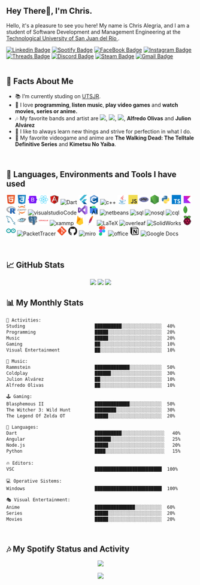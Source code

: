 <!-- Title And Intro Section -->
<h2>Hey There👋, I'm Chris.</h2>

Hello, it's a pleasure to see you here! My name is Chris Alegria, and I am a student of Software Development and Management Engineering at the [Technological University of San Juan del Río
](https://utsjr.edu.mx/).


<!-- Social Media Section -->
[![Linkedin Badge](https://img.shields.io/badge/-@ChrisAlegria-4E69C8?style=flat-square&logo=Linkedin&logoColor=white&link=https://www.linkedin.com/in/christianalegriaruiz/)](https://www.linkedin.com/in/christianalegriaruiz/)
[![Spotify Badge](https://img.shields.io/badge/-@☢XGamer484-309529?style=flat-square&logo=spotify&logoColor=white&link=https://open.spotify.com/user/21fdae4lll3yaxymukcfossty?si=3f5ea53b25504a81)](https://open.spotify.com/user/21fdae4lll3yaxymukcfossty?si=3f5ea53b25504a81)
[![FaceBook Badge](https://img.shields.io/badge/-@ChrisAlegria-0A78B4?style=flat-square&logo=facebook&logoColor=white&link=https://www.facebook.com/ChrisAlegriaRuiz/)](https://www.facebook.com/ChrisAlegriaRuiz/)
[![Instagram Badge](https://img.shields.io/badge/-@chris.alegriar-8915AF?style=flat-square&logo=instagram&logoColor=white&link=https://www.instagram.com/chris.alegriar?igsh=YzljYTk1ODg3Zg==)](https://www.instagram.com/chris.alegriar?igsh=YzljYTk1ODg3Zg==)
[![Threads Badge](https://img.shields.io/badge/-@chris.alegriar-AE8700?style=flat-square&logo=Threads&logoColor=white&link=https:https://www.threads.net/@chris.alegriar)](https://www.threads.net/@chris.alegriar)
[![Discord Badge](https://img.shields.io/badge/-@xgamer484-8c9eff?style=flat-square&logo=discord&logoColor=white&link=https://discordapp.com/users/922658473748070430)](https://discordapp.com/users/922658473748070430)
[![Steam Badge](https://img.shields.io/badge/-@☢XGamer484-0d2147?style=flat-square&logo=steam&logoColor=white&link=mailto:https://steamcommunity.com/id/XGamer484/)](https://steamcommunity.com/id/XGamer484/)
[![Gmail Badge](https://img.shields.io/badge/-christian.alegriar@gmail.com-%23E4405F?style=flat-square&logo=Gmail&logoColor=white&link=mailto:christian.alegriar@gmail.com)](mailto:christian.alegriar@gmail.com)
<br>
<br>


<!-- Facts Section -->
<h2>🍂 Facts About Me</h2>
<ul>
<li>📚 I’m currently studing on <a href="https://www.utsjr.edu.mx/">UTSJR</a>.</li>
<li>💖 I love <strong>programming</strong>,<strong> listen music</strong>,<strong> play video games</strong> and <strong>watch movies, series or anime.</strong></li>
<li>🎶 My favorite bands and artist are   
  <img src="https://upload.wikimedia.org/wikipedia/commons/thumb/b/ba/Rammstein_logo_3.svg/2560px-Rammstein_logo_3.svg.png" width="86"/>, 
  <img src="https://upload.wikimedia.org/wikipedia/commons/8/8d/Coldplay_logo.png" width="70"/>, 
  <img src="https://www.bhmpics.com/downloads/logo-queen/15.640px-queen_logo.png" width="40"/>, <strong>Alfredo Olivas</strong> and <strong>Julion Alvárez</strong>
</li>
<li>📝 I like to always learn new things and strive for perfection in what I do.</li>
<li>🎉 My favorite videogame and anime are <strong>The Walking Dead: The Telltale Definitive Series</strong> and <strong>Kimetsu No Yaiba</strong>.  
</li>
</ul>
<br>


<!-- Tools Section -->
<h2>🚀 Languages, Environments and Tools I have used</h2>
<p align="left">
  <img src="https://raw.githubusercontent.com/devicons/devicon/master/icons/html5/html5-original.svg" alt="html5" width="25" height="25" />
  <img src="https://raw.githubusercontent.com/devicons/devicon/master/icons/css3/css3-original.svg" alt="css3" width="25" height="25" />
  <img src="https://raw.githubusercontent.com/devicons/devicon/master/icons/bootstrap/bootstrap-original.svg" alt="bootstrap" width="25" height="25" />
  <img src="https://raw.githubusercontent.com/devicons/devicon/master/icons/react/react-original.svg" alt="react" width="25" height="25" />
  <img src="https://raw.githubusercontent.com/devicons/devicon/master/icons/angularjs/angularjs-original.svg" alt="angular-js" width="25" height="25" />
  <img src="https://upload.wikimedia.org/wikipedia/commons/7/7e/Dart-logo.png" alt="Dart" width="25" height="25" />
  <img src="https://raw.githubusercontent.com/devicons/devicon/master/icons/flutter/flutter-original.svg" alt="flutter" width="25" height="25" />
  <img src="https://raw.githubusercontent.com/devicons/devicon/master/icons/c/c-original.svg" alt="c" width="25" height="25" />
  <img src="https://upload.wikimedia.org/wikipedia/commons/thumb/1/18/ISO_C%2B%2B_Logo.svg/1822px-ISO_C%2B%2B_Logo.svg.png" alt="c++" width="22" height="25" />
  <img src="https://raw.githubusercontent.com/devicons/devicon/master/icons/java/java-original.svg" alt="java" width="25" height="25" />
  <img src="https://raw.githubusercontent.com/devicons/devicon/master/icons/javascript/javascript-original.svg" alt="javascript" width="25" height="25" />
  <img src="https://raw.githubusercontent.com/devicons/devicon/master/icons/php/php-original.svg" alt="php" width="25" height="25" />
  <img src="https://raw.githubusercontent.com/devicons/devicon/master/icons/nodejs/nodejs-original.svg" alt="nodejs" width="25" height="25" />
  <img src="https://raw.githubusercontent.com/devicons/devicon/master/icons/python/python-original.svg" alt="python" width="25" height="25" />
  <img src="https://raw.githubusercontent.com/devicons/devicon/master/icons/typescript/typescript-original.svg" alt="typescript" width="25" height="25" />
  <img src="https://raw.githubusercontent.com/devicons/devicon/master/icons/kotlin/kotlin-original.svg" alt="kotlin" width="25" height="25" />
  <img src="https://raw.githubusercontent.com/devicons/devicon/master/icons/r/r-original.svg" alt="r" width="25" height="25" />
  <img src="https://raw.githubusercontent.com/devicons/devicon/master/icons/jupyter/jupyter-original-wordmark.svg" alt="jupyter" width="25" height="25" />
  <img src="https://uxwing.com/wp-content/themes/uxwing/download/brands-and-social-media/visual-studio-code-icon.png" alt="visualstudioCode" width="25" height="25" />
  <img src="https://raw.githubusercontent.com/devicons/devicon/master/icons/visualstudio/visualstudio-original.svg" alt="visualstudio" width="25" height="25" />
  <img src="https://raw.githubusercontent.com/devicons/devicon/master/icons/androidstudio/androidstudio-original.svg" alt="androidstudio" width="25" height="25" />
  <img src="https://upload.wikimedia.org/wikipedia/commons/thumb/9/98/Apache_NetBeans_Logo.svg/1200px-Apache_NetBeans_Logo.svg.png" alt="netbeans" width="25" height="25" />
  <img src="https://www.tec-innova.mx/wp-content/uploads/2021/12/Imagen1.png" alt="sql" width="25" height="25"/>
  <img src="https://media-cdn.openxcell.com/wp-content/uploads/2024/01/17143433/Group-56816.webp" alt="nosql" width="25" height="25"/>
  <img src="https://www.cqlcorp.com/wp-content/uploads/2020/01/cql-logo-insights.png" alt="cql" width="30" height="25"/>
  <img src="https://raw.githubusercontent.com/devicons/devicon/master/icons/mongodb/mongodb-original.svg" alt="mongodb" width="25" height="25" />
  <img src="https://raw.githubusercontent.com/devicons/devicon/master/icons/mysql/mysql-original.svg" alt="mysql" width="25" height="25" />
  <img src="https://raw.githubusercontent.com/devicons/devicon/master/icons/cassandra/cassandra-original.svg" alt="cassandra" width="25" height="25" />
  <img src="https://raw.githubusercontent.com/devicons/devicon/master/icons/postgresql/postgresql-original.svg" alt="postgresql" width="25" height="25" />
  <img src="https://raw.githubusercontent.com/devicons/devicon/master/icons/oracle/oracle-original.svg" alt="oracle" width="25" height="25" />
  <img src="https://static-00.iconduck.com/assets.00/xampp-icon-512x506-o2hpws0t.png" alt="xammp" width="25" height="25" />
  <img src="https://raw.githubusercontent.com/devicons/devicon/master/icons/firebase/firebase-original.svg" alt="firebase" width="25" height="25"/>
  <img src="https://raw.githubusercontent.com/devicons/devicon/master/icons/apache/apache-original.svg" alt="apache" width="25" height="25" />
  <img src="https://www.latex-project.org/about/logos/latex-project-logo_288x288.svg" alt="LaTeX" width="25" height="25" />
  <img src="https://pbs.twimg.com/profile_images/551035690234834945/JhdUiOPP_400x400.png" color="white" alt="overleaf" width="25" height="25" />
  <img src="https://caders-kuet.github.io/assets/images/sw_logo.png" color="white" alt="SolidWorks" width="25" height="25" />
  <img src="https://raw.githubusercontent.com/devicons/devicon/master/icons/raspberrypi/raspberrypi-original.svg" alt="raspverrypi" width="25" height="25" />
  <img src="https://raw.githubusercontent.com/devicons/devicon/master/icons/arduino/arduino-original.svg" alt="arduino" width="25" height="25" />
  <img src="https://hurbad.com/wp-content/uploads/2021/12/Cisco-Packet-Tracer.png" color="white" alt="PacketTracer" width="25" height="25" />
  <img src="https://raw.githubusercontent.com/devicons/devicon/master/icons/git/git-original.svg" alt="git" width="25" height="25" />
  <img src="https://raw.githubusercontent.com/devicons/devicon/master/icons/github/github-original.svg" color="white" alt="github" width="25" height="25" />
  <img src="https://store-images.s-microsoft.com/image/apps.47763.13959754522315136.87be3224-9693-4fd4-8cd4-af6362fb8d37.b3c24453-164b-4d03-b561-e77aec7c076a?h=464" alt="miro" width="25" height="25" />
    <img src="https://raw.githubusercontent.com/devicons/devicon/master/icons/figma/figma-original.svg" alt="figma" width="25" height="25" />
  <img src="https://cdn-icons-png.flaticon.com/256/732/732222.png" alt="office" width="25" height="25" />
  <img src="https://raw.githubusercontent.com/devicons/devicon/master/icons/notion/notion-original.svg" alt="notion" width="25" height="25" />
  <img src="https://www.sysarb.se/wp-content/uploads/2023/04/Google-workspace-logotype.png" alt="Google Docs" width="45" height="20" />
</p>
<br>


<!-- GitHub Stats Section -->
<h2>📈 GitHub Stats</h2>
<p align="center">
  <img height="50%" width="auto" src ="https://github-readme-stats.vercel.app/api?username=ChrisAlegria&show_icons=true&count_private=true&theme=tokyonight&hide_border=true&bg_color=00000000">
  
  <img height="50%" width="auto" src ="https://github-readme-stats.vercel.app/api/top-langs/?username=ChrisAlegria&layout=compact&hide_border=true&theme=tokyonight&bg_color=00000000&langs_count=6&hide=jupyter%20notebook,tex,css,php&exclude_repo=Pacman-AI">
  
  <img src ="https://github-readme-streak-stats.herokuapp.com?user=ChrisAlegria&theme=tokyonight&hide_border=true&background=FFFFFF00">
  <br>
</p>

<!-- Personal Stats Section -->
<h2>📊 My Monthly Stats</h2>

```text
🏃 Activities:
Studing                          ██████████░░░░░░░░░░░░░░░  40% 
Programming                      █████░░░░░░░░░░░░░░░░░░░░  20%
Music                            █████░░░░░░░░░░░░░░░░░░░░  20%
Gaming                           ██░░░░░░░░░░░░░░░░░░░░░░░  10%
Visual Entertainment             ██░░░░░░░░░░░░░░░░░░░░░░░  10%
```

```text
🎸 Music:
Rammstein                        █████████████░░░░░░░░░░░░  50% 
Coldplay                         ██████░░░░░░░░░░░░░░░░░░░  30%
Julion Alvárez                   ██░░░░░░░░░░░░░░░░░░░░░░░  10%
Alfredo Olivas                   ██░░░░░░░░░░░░░░░░░░░░░░░  10%
```

```text
🕹️ Gaming:
Blasphemous II                   █████████████░░░░░░░░░░░░  50% 
The Witcher 3: Wild Hunt         ████████░░░░░░░░░░░░░░░░░  30% 
The Legend Of Zelda OT           █████░░░░░░░░░░░░░░░░░░░░  20%
```

```text
💬 Languages:
Dart                             ██████████░░░░░░░░░░░░░░░░   40% 
Angular                          ██████░░░░░░░░░░░░░░░░░░░░   25%
Node.js                          █████░░░░░░░░░░░░░░░░░░░░░   20%
Python                           ████░░░░░░░░░░░░░░░░░░░░░░   15%

🔥 Editors: 
VSC                              █████████████████████████  100%

💻 Operative Sistems: 
Windows                          █████████████████████████  100%
```

```text
🎭 Visual Entertainment:
Anime                            ███████████████░░░░░░░░░░  60% 
Series                           █████░░░░░░░░░░░░░░░░░░░░  20%
Movies                           █████░░░░░░░░░░░░░░░░░░░░  20%
```
<br>


<!-- Spotify Activity Section -->
<h2>🎶 My Spotify Status and Activity</h2>
<p align="center">
  <img src="https://spotify-github-profile.vercel.app/api/view.svg?uid=21fdae4lll3yaxymukcfossty&redirect=true][https://spotify-github-profile.vercel.app/api/view.svg?uid=21fdae4lll3yaxymukcfossty&cover_image=true&theme=novatorem&show_offline=true&background_color=121212&interchange=false&bar_color=53b14f&bar_color_cover=false">
</p>

<p align="center">
  <img src="https://spotify-recently-played-readme.vercel.app/api?user=21fdae4lll3yaxymukcfossty&count=5&width=350;">
</p>


<!---ChrisAlegria/ChrisAlegria is a ✨ special ✨ repository because its `README.md` (this file) appears on your GitHub profile.
You can click the Preview link to take a look at your changes.--->
